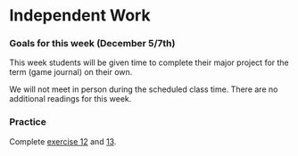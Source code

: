 # Independent Work

### Goals for this week (December 5/7th)

This week students will be given time to complete their major project for the term (game journal) on their own.&#x20;

We will not meet in person during the scheduled class time. There are no additional readings for this week.&#x20;

### Practice

Complete [exercise 12](broken-reference) and [13](broken-reference).&#x20;



